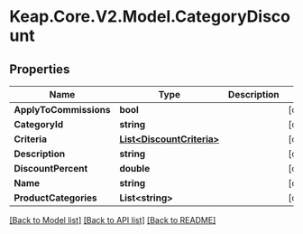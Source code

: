 # Keap.Core.V2.Model.CategoryDiscount

## Properties

Name | Type | Description | Notes
------------ | ------------- | ------------- | -------------
**ApplyToCommissions** | **bool** |  | [optional] 
**CategoryId** | **string** |  | [optional] 
**Criteria** | [**List&lt;DiscountCriteria&gt;**](DiscountCriteria.md) |  | [optional] 
**Description** | **string** |  | [optional] 
**DiscountPercent** | **double** |  | [optional] 
**Name** | **string** |  | [optional] 
**ProductCategories** | **List&lt;string&gt;** |  | [optional] 

[[Back to Model list]](../README.md#documentation-for-models) [[Back to API list]](../README.md#documentation-for-api-endpoints) [[Back to README]](../README.md)

